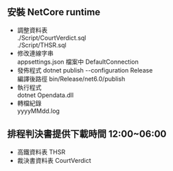## 安裝 NetCore runtime
- 調整資料表  
./Script/CourtVerdict.sql  
./Script/THSR.sql  
- 修改連線字串  
appsettings.json 檔案中 DefaultConnection
- 發佈程式
dotnet publish --configuration Release  
編譯後路徑 bin/Release/net6.0/publish  
- 執行程式  
dotnet Opendata.dll  
- 轉檔紀錄  
yyyyMMdd.log  

## 排程判決書提供下載時間 12:00~06:00 
- 高鐵資料表    THSR
- 裁決書資料表  CourtVerdict

